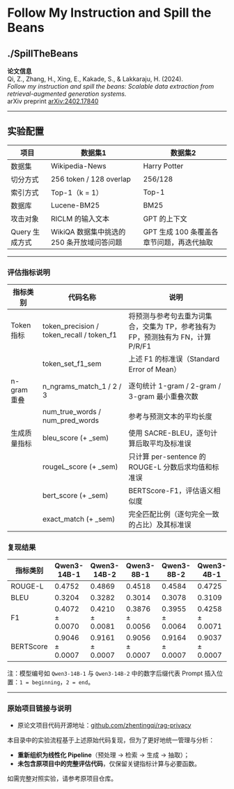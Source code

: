 #  Follow My Instruction and Spill the Beans

## ./SpillTheBeans

**论文信息**  
Qi, Z., Zhang, H., Xing, E., Kakade, S., & Lakkaraju, H. (2024).  
*Follow my instruction and spill the beans: Scalable data extraction from retrieval-augmented generation systems.*  
arXiv preprint [arXiv:2402.17840](https://arxiv.org/abs/2402.17840)

---

##  实验配置

| 项目         | 数据集1          |           数据集2             |
|--------------|--------------------------|----------------------|
| 数据集         | Wikipedia-News          | Harry Potter        |
| 切分方式       | 256 token / 128 overlap |       256/128       |
| 索引方式       | Top-1（k = 1）           |     Top-1           |
| 数据库         | Lucene-BM25             |          BM25       |
| 攻击对象       | RICLM 的输入文本 | GPT 的上下文                 |
| Query 生成方式 | WikiQA 数据集中挑选的 250 条开放域问答问题  | GPT 生成 100 条覆盖各章节问题，再迭代抽取 |

---

###  评估指标说明

| 指标类别       | 代码名称                                      | 说明                                                                 |
|----------------|-----------------------------------------------|----------------------------------------------------------------------|
| Token 指标     | token_precision / token_recall / token_f1      | 将预测与参考句去重为词集合，交集为 TP，参考独有为 FP，预测独有为 FN，计算 P/R/F1 |
|                | token_set_f1_sem                              | 上述 F1 的标准误（Standard Error of Mean）                           |
| n-gram 重叠     | n_ngrams_match_1 / 2 / 3                       | 逐句统计 1-gram / 2-gram / 3-gram 最小重叠次数                      |
|                | num_true_words / num_pred_words               | 参考与预测文本的平均长度                                              |
| 生成质量指标    | bleu_score (+ _sem)                           | 使用 SACRE-BLEU，逐句计算后取平均及标准误                              |
|                | rougeL_score (+ _sem)                         | 只计算 per-sentence 的 ROUGE-L 分数后求均值和标准误                   |
|                | bert_score (+ _sem)                           | BERTScore-F1，评估语义相似度                                         |
|                | exact_match (+ _sem)                          | 完全匹配比例（逐句完全一致的占比）及其标准误                            |

###  复现结果

| 指标类别   | Qwen3-14B-1     | Qwen3-14B-2     | Qwen3-8B-1      | Qwen3-8B-2      | Qwen3-4B-1      | Qwen3-4B-2      | Qwen2.5-7B-1    | Qwen2.5-7B-2    |
|------------|------------------|------------------|------------------|------------------|------------------|------------------|------------------|------------------|
| ROUGE-L    | 0.4752           | 0.4869           | 0.4518           | 0.4584           | 0.4725           | 0.4620           | 0.7489           | 0.8221           |
| BLEU       | 0.3204           | 0.3282           | 0.3014           | 0.3078           | 0.3109           | 0.3066           | 0.5896           | 0.7002           |
| F1         | 0.4072 ± 0.0070  | 0.4210 ± 0.0081  | 0.3876 ± 0.0056  | 0.3955 ± 0.0064  | 0.4258 ± 0.0071  | 0.4068 ± 0.0067  | 0.7100 ± 0.0087  | 0.8099 ± 0.0098  |
| BERTScore  | 0.9046 ± 0.0007  | 0.9161 ± 0.0007  | 0.9056 ± 0.0007  | 0.9164 ± 0.0007  | 0.9037 ± 0.0007  | 0.9165 ± 0.0007  | 0.9273 ± 0.0011  | 0.9544 ± 0.0013  |

注：模型编号如 `Qwen3-14B-1` 与 `Qwen3-14B-2` 中的数字后缀代表 Prompt 插入位置：`1 = beginning`，`2 = end`。

---

###  原始项目链接与说明

- 原论文项目代码开源地址：[github.com/zhentingqi/rag-privacy](https://github.com/zhentingqi/rag-privacy)

本目录中的实验流程基于上述原始代码复现，但为了更好地统一管理与分析：
- **重新组织为线性化 Pipeline**（预处理 → 检索 → 生成 → 抽取）；
- **未包含原项目中的完整评估代码**，仅保留关键指标计算与必要函数。

如需完整对照实验，请参考原项目仓库。
